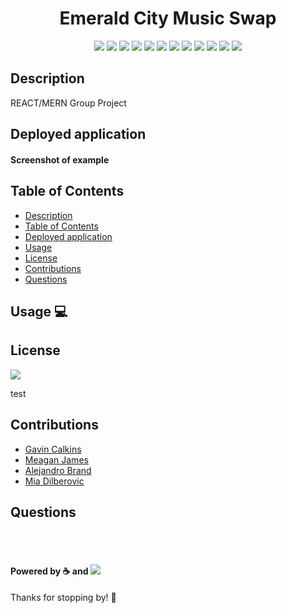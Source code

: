<h1 align="center">Emerald City Music Swap</h1>
<p align="center">
    <img src="https://img.shields.io/github/repo-size/merikettapearl212/emerald_city_music_swap?style=for-the-badge"/>
    <img src="https://img.shields.io/badge/JavaScript-F7DF1E?style=for-the-badge&logo=javascript&logoColor=black" />
    <img src="https://img.shields.io/badge/Node.js-43853D?style=for-the-badge&logo=node.js&logoColor=white"/>
    <img src="https://img.shields.io/badge/Bootstrap-563D7C?style=for-the-badge&logo=bootstrap&logoColor=white/" />
    <img src="https://img.shields.io/badge/React-20232A?style=for-the-badge&logo=react&logoColor=61DAFB" />
    <img src="https://img.shields.io/badge/MongoDB-4EA94B?style=for-the-badge&logo=mongodb&logoColor=white" />
    <img src="https://img.shields.io/badge/npm-CB3837?style=for-the-badge&logo=npm&logoColor=white" />
    <img src="https://img.shields.io/badge/Slack-4A154B?style=for-the-badge&logo=slack&logoColor=white" />
    <img src="https://img.shields.io/badge/Heroku-430098?style=for-the-badge&logo=heroku&logoColor=white" />
    <img src="https://img.shields.io/badge/Express-404D59?style=for-the-badge&logo=express&logoColor=white" />
    <img src="https://img.shields.io/badge/Visual_Studio_Code-0078D4?style=for-the-badge&logo=visual%20studio%20code&logoColor=white" />
    <img src="https://img.shields.io/badge/Stack_Overflow-FE7A16?style=for-the-badge&logo=stack-overflow&logoColor=white" />
</p>


## Description
REACT/MERN Group Project

## Deployed application
<!-- [Employee Directory App](https://protected-lake-51847.herokuapp.com/) -->

#### Screenshot of example
<!-- <img src="src/team-generator.png" width="400" height="200"> -->

## Table of Contents
- [Description](#description)
- [Table of Contents](#table-of-contents)
- [Deployed application](#deployed-application)
- [Usage](#usage)
- [License](#License)
- [Contributions](#contributions)
- [Questions](#questions)


## Usage :computer:
<!-- apllication usefullness  -->

## License
<img src="https://img.shields.io/github/license/POD-12/emerald-city-music-swap?style=for-the-badge" />
    
test

## Contributions
- [Gavin Calkins](https://github.com/Gavin867)
- [Meagan James](https://github.com/merikettapearl212)
- [Alejandro Brand](https://github.com/alejo-brand)
- [Mia Dilberovic](https://github.com/Dilberovicka31)

## Questions

 <br></br>

#### Powered by :coffee: and <img src="https://img.shields.io/badge/Spotify-1ED760?&style=for-the-badge&logo=spotify&logoColor=white"/> 
Thanks for stopping by! :vulcan_salute:
